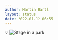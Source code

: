 ```yaml
---
author: Martin Hartl
layout: status
date: 2022-01-12 06:55
---
```

💡 
![Stage in a park](https://share.hartl.co/pictures/2022-01-12.jpg)